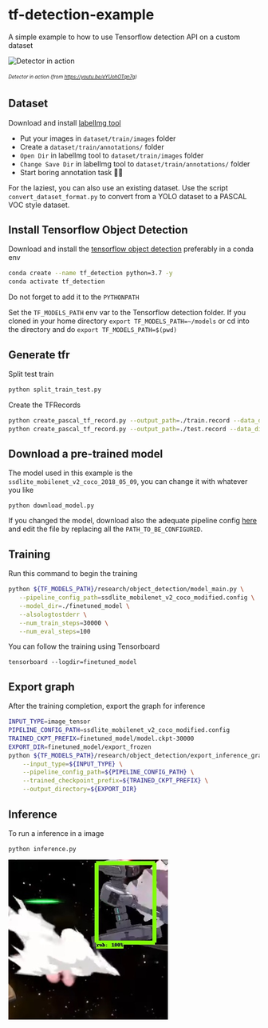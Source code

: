# tf-detection-example
A simple example to how to use Tensorflow detection API on a custom dataset

![Detector in action](docs/ssbu.gif)

<sub><sup>*Detector in action (from https://youtu.be/eYUohOTqn7g)*</sup></sub>

## Dataset
Download and install [labelImg tool](https://github.com/tzutalin/labelImg) 

- Put your images in `dataset/train/images` folder
- Create a `dataset/train/annotations/` folder
- `Open Dir` in labelImg tool to `dataset/train/images` folder
- `Change Save Dir` in labelImg tool to `dataset/train/annotations/` folder
- Start boring annotation task :woman_shrugging:

For the laziest, you can also use an existing dataset. 
Use the script `convert_dataset_format.py` to convert from a YOLO dataset to a PASCAL VOC style dataset.

## Install Tensorflow Object Detection
Download and install the [tensorflow object detection](https://github.com/tensorflow/models/blob/master/research/object_detection/g3doc/installation.md) preferably in a conda env
```bash
conda create --name tf_detection python=3.7 -y
conda activate tf_detection
```
Do not forget to add it to the `PYTHONPATH`

Set the `TF_MODELS_PATH` env var to the Tensorflow detection folder.
If you cloned in your home directory `export TF_MODELS_PATH=~/models` 
or cd into the directory and do `export TF_MODELS_PATH=$(pwd)`

## Generate tfr

Split test train
```bash
python split_train_test.py
```

Create the TFRecords
```bash
python create_pascal_tf_record.py --output_path=./train.record --data_dir=dataset/train
python create_pascal_tf_record.py --output_path=./test.record --data_dir=dataset/test
```

## Download a pre-trained model
The model used in this example is the `ssdlite_mobilenet_v2_coco_2018_05_09`, you can change it with whatever you like
```
python download_model.py
```
If you changed the model, download also the adequate pipeline config [here](https://github.com/tensorflow/models/tree/master/research/object_detection/samples/configs) 
and edit the file by replacing all the `PATH_TO_BE_CONFIGURED`.


## Training
Run this command to begin the training
 ```bash
python ${TF_MODELS_PATH}/research/object_detection/model_main.py \
    --pipeline_config_path=ssdlite_mobilenet_v2_coco_modified.config \
    --model_dir=./finetuned_model \
    --alsologtostderr \
    --num_train_steps=30000 \
    --num_eval_steps=100
```

You can follow the training using Tensorboard
```
tensorboard --logdir=finetuned_model
```

## Export graph
After the training completion, export the graph for inference

```bash
INPUT_TYPE=image_tensor
PIPELINE_CONFIG_PATH=ssdlite_mobilenet_v2_coco_modified.config
TRAINED_CKPT_PREFIX=finetuned_model/model.ckpt-30000
EXPORT_DIR=finetuned_model/export_frozen
python ${TF_MODELS_PATH}/research/object_detection/export_inference_graph.py \
    --input_type=${INPUT_TYPE} \
    --pipeline_config_path=${PIPELINE_CONFIG_PATH} \
    --trained_checkpoint_prefix=${TRAINED_CKPT_PREFIX} \
    --output_directory=${EXPORT_DIR}
```

## Inference
To run a inference in a image
```
python inference.py
```


![inference](inference.jpg)